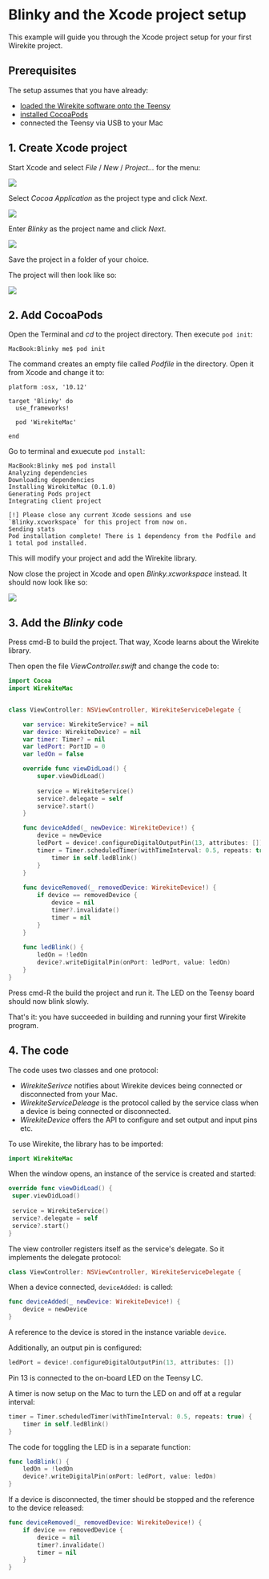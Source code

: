 # Blinky and the Xcode project setup

This example will guide you through the Xcode project setup
for your first Wirekite project.


## Prerequisites

The setup assumes that you have already:

 - [loaded the Wirekite software onto the Teensy](https://github.com/manuelbl/Wirekite/blob/master/docs/prepare_teensy.md)
 - [installed CocoaPods](https://guides.cocoapods.org/using/getting-started.html)
 - connected the Teensy via USB to your Mac


## 1. Create Xcode project

Start Xcode and select *File* / *New* / *Project...* for the menu:

![](project_setup/project_type.png)

Select *Cocoa Application* as the project type and click *Next*.

![](project_setup/project_name.png)

Enter *Blinky* as the project name and click *Next*.

![](project_setup/save_project.png)

Save the project in a folder of your choice.

The project will then look like so:

![](project_setup/project_before.png)


## 2. Add CocoaPods

Open the Terminal and *cd* to the project directory. Then execute `pod init`:

```
MacBook:Blinky me$ pod init
```

The command creates an empty file called *Podfile* in the directory. Open it from Xcode and change it to:

```
platform :osx, '10.12'

target 'Blinky' do
  use_frameworks!

  pod 'WirekiteMac'

end
```

Go to terminal and exuecute `pod install`:

```
MacBook:Blinky me$ pod install
Analyzing dependencies
Downloading dependencies
Installing WirekiteMac (0.1.0)
Generating Pods project
Integrating client project

[!] Please close any current Xcode sessions and use `Blinky.xcworkspace` for this project from now on.
Sending stats
Pod installation complete! There is 1 dependency from the Podfile and 1 total pod installed.
```

This will modify your project and add the Wirekite library.

Now close the project in Xcode and open *Blinky.xcworkspace* instead. It should now look like so:

![](project_setup/project_after.png)


## 3. Add the *Blinky* code

Press cmd-B to build the project. That way, Xcode learns about the Wirekite library.

Then open the file *ViewController.swift* and change the code to:

```swift
import Cocoa
import WirekiteMac


class ViewController: NSViewController, WirekiteServiceDelegate {

    var service: WirekiteService? = nil
    var device: WirekiteDevice? = nil
    var timer: Timer? = nil
    var ledPort: PortID = 0
    var ledOn = false

    override func viewDidLoad() {
        super.viewDidLoad()
        
        service = WirekiteService()
        service?.delegate = self
        service?.start()
    }

    func deviceAdded(_ newDevice: WirekiteDevice!) {
        device = newDevice
        ledPort = device!.configureDigitalOutputPin(13, attributes: [])
        timer = Timer.scheduledTimer(withTimeInterval: 0.5, repeats: true) {
            timer in self.ledBlink()
        }
    }
    
    func deviceRemoved(_ removedDevice: WirekiteDevice!) {
        if device == removedDevice {
            device = nil
            timer?.invalidate()
            timer = nil
        }
    }
    
    func ledBlink() {
        ledOn = !ledOn
        device?.writeDigitalPin(onPort: ledPort, value: ledOn)
    }
}
```
Press cmd-R the build the project and run it. The LED on the Teensy board should now blink slowly.

That's it: you have succeeded in building and running your first Wirekite program.

## 4. The code

The code uses two classes and one protocol:

 - *WirekiteSerivce* notifies about Wirekite devices being connected or disconnected from your Mac.
 - *WirekiteServiceDeleage* is the protocol called by the service class when a device is being connected or disconnected.
 - *WirekiteDevice* offers the API to configure and set output and input pins etc.

 To use Wirekite, the library has to be imported:

```swift
import WirekiteMac
```

 When the window opens, an instance of the service is created and started:

 ```swift
override func viewDidLoad() {
  super.viewDidLoad()
  
  service = WirekiteService()
  service?.delegate = self
  service?.start()
}
```

The view controller registers itself as the service's delegate. So it implements the delegate protocol:

```swift
class ViewController: NSViewController, WirekiteServiceDelegate {
```

When a device connected, `deviceAdded:` is called:

```swift
func deviceAdded(_ newDevice: WirekiteDevice!) {
    device = newDevice
}
```

A reference to the device is stored in the instance variable `device`.

Additionally, an output pin is configured:

```swift
ledPort = device!.configureDigitalOutputPin(13, attributes: [])
```

Pin 13 is connected to the on-board LED on the Teensy LC.

A timer is now setup on the Mac to turn the LED on and off at a regular interval:

```swift
timer = Timer.scheduledTimer(withTimeInterval: 0.5, repeats: true) {
    timer in self.ledBlink()
}
```

The code for toggling the LED is in a separate function:

```swift
func ledBlink() {
    ledOn = !ledOn
    device?.writeDigitalPin(onPort: ledPort, value: ledOn)
}
```

If a device is disconnected, the timer should be stopped and the reference to the device released:

```swift
func deviceRemoved(_ removedDevice: WirekiteDevice!) {
    if device == removedDevice {
        device = nil
        timer?.invalidate()
        timer = nil
    }
}
```
